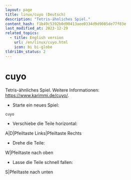 ```yaml
---
layout: page
title: linux/cuyo (Deutsch)
description: "Tetris-ähnliches Spiel."
content_hash: f1b49c5392b0d90413aee0334d9d9085de77f83e
last_modified_at: 2023-12-29
related_topics:
  - title: English version
    url: /en/linux/cuyo.html
    icon: bi bi-globe
tldri18n_status: 2
---
```

# cuyo

Tetris-ähnliches Spiel.
Weitere Informationen: <https://www.karimmi.de/cuyo/>.

- Starte ein neues Spiel:

`cuyo`

- Verschiebe die Teile horizontal:

<span class="tldr-var badge badge-pill bg-dark-lm bg-white-dm text-white-lm text-dark-dm font-weight-bold">A|D|Pfeiltaste Links|Pfeiltaste Rechts</span>

- Drehe die Teile:

<span class="tldr-var badge badge-pill bg-dark-lm bg-white-dm text-white-lm text-dark-dm font-weight-bold">W|Pfeiltaste nach oben</span>

- Lasse die Teile schnell fallen:

<span class="tldr-var badge badge-pill bg-dark-lm bg-white-dm text-white-lm text-dark-dm font-weight-bold">S|Pfeiltaste nach unten</span>
